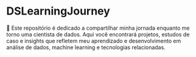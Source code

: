 # DSLearningJourney
 🚀 Este repositório é dedicado a compartilhar minha jornada enquanto me torno uma cientista de dados. Aqui você encontrará projetos, estudos de caso e insights que refletem meu aprendizado e desenvolvimento em análise de dados, machine learning e tecnologias relacionadas. 
